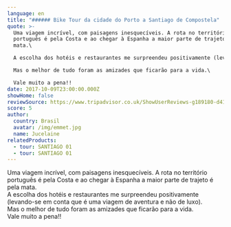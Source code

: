 ```yaml
---
language: en
title: "###### Bike Tour da cidade do Porto a Santiago de Compostela"
quote: >-
  Uma viagem incrível, com paisagens inesquecíveis. A rota no território
  português é pela Costa e ao chegar à Espanha a maior parte de trajeto é pela
  mata.\

  A escolha dos hotéis e restaurantes me surpreendeu positivamente (levando-se em conta que é uma viagem de aventura e não de luxo).\

  Mas o melhor de tudo foram as amizades que ficarão para a vida.\

  Vale muito a pena!!
date: 2017-10-09T23:00:00.000Z
showHome: false
reviewSource: https://www.tripadvisor.co.uk/ShowUserReviews-g189180-d4105907-r531755392-Top_Bike_tours_Portugal-Porto_Porto_District_Northern_Portugal.html
score: 5
author:
  country: Brasil
  avatar: /img/emmet.jpg
  name: Jucelaine
relatedProducts:
  - tour: SANTIAGO 01
  - tour: SANTIAGO 01
---
```

Uma viagem incrível, com paisagens inesquecíveis. A rota no território português é pela Costa e ao chegar à Espanha a maior parte de trajeto é pela mata.\
A escolha dos hotéis e restaurantes me surpreendeu positivamente (levando-se em conta que é uma viagem de aventura e não de luxo).\
Mas o melhor de tudo foram as amizades que ficarão para a vida.\
Vale muito a pena!!